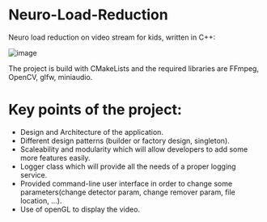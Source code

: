 # Neuro-Load-Reduction

Neuro load reduction on video stream for kids, written in C++:

![image](https://user-images.githubusercontent.com/93528581/151670294-68105c94-c908-4f0f-94e2-04c552884944.png)


 
The project is build with CMakeLists and the required libraries are FFmpeg, OpenCV, glfw, miniaudio.

# Key points of the project:
- Design and Architecture of the application.
- Different design patterns (builder or factory design, singleton).
- Scaleability and modularity which will allow developers to add some more features easily.
- Logger class which will provide all the needs of a proper logging service.
- Provided command-line user interface in order to change some parameters(change detector param, change remover param, file location, …).
- Use of openGL to display the video.
